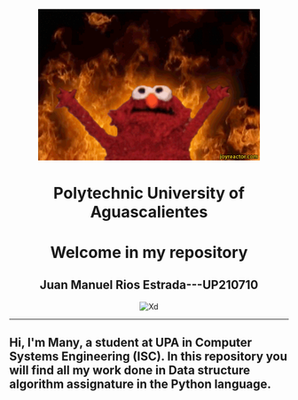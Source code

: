 <center>

<div align="center">
<img alt="Xd" src='U1_NetAcad/imagenes/giphy.gif' width='400'>
</div>

# Polytechnic University of Aguascalientes
# Welcome in my repository
## Juan Manuel Rios Estrada---UP210710

<div align="center">
<img alt="Xd" src='imagenes/Python.png' width='400'>
</div>

</center>

------------

## Hi, I'm Many, a student at UPA in Computer Systems Engineering (ISC). In this repository you will find all my work done in Data structure algorithm assignature in the Python language.

<center>

</center>